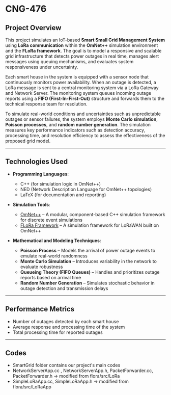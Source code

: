 # CNG-476

## Project Overview

This project simulates an IoT-based **Smart Small Grid Management System** using **LoRa communication** within the **OmNet++** simulation environment and the **FLoRa framework**. The goal is to model a responsive and scalable grid infrastructure that detects power outages in real time, manages alert messages using queuing mechanisms, and evaluates system responsiveness under uncertainty.

Each smart house in the system is equipped with a sensor node that continuously monitors power availability. When an outage is detected, a LoRa message is sent to a central monitoring system via a LoRa Gateway and Network Server. The monitoring system queues incoming outage reports using a **FIFO (First-In-First-Out)** structure and forwards them to the technical response team for resolution.

To simulate real-world conditions and uncertainties such as unpredictable outages or sensor failures, the system employs **Monte Carlo simulation**, **Poisson processes**, and **random number generation**. The simulation measures key performance indicators such as detection accuracy, processing time, and resolution efficiency to assess the effectiveness of the proposed grid model.

---

## Technologies Used

- **Programming Languages**:
  - C++ (for simulation logic in OmNet++)
  - NED (Network Description Language for OmNet++ topologies)
  - LaTeX (for documentation and reporting)

- **Simulation Tools**:
  - [OmNet++](https://omnetpp.org) – A modular, component-based C++ simulation framework for discrete event simulations
  - [FLoRa Framework](https://github.com/katharinalab/FLoRa) – A simulation framework for LoRaWAN built on OmNet++

- **Mathematical and Modeling Techniques**:
  - **Poisson Process** – Models the arrival of power outage events to emulate real-world randomness
  - **Monte Carlo Simulation** – Introduces variability in the network to evaluate robustness
  - **Queueing Theory (FIFO Queues)** – Handles and prioritizes outage reports based on arrival time
  - **Random Number Generation** – Simulates stochastic behavior in outage detection and transmission delays

---

## Performance Metrics

- Number of outages detected by each smart house
- Average response and processing time of the system
- Total processing time for reported outages

---

## Codes

- SmartGrid folder contains our project's main codes
- NetworkServerApp.cc , NetworkServerApp.h, PacketForwarder.cc, PacketForwarder.h -> modified from flora/src/LoRa
- SimpleLoRaApp.cc, SimpleLoRaApp.h -> modified from flora/src/LoRaApp
